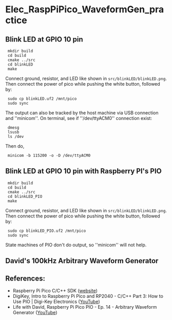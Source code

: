 # Elec_RaspPiPico_WaveformGen_practice

## Blink LED at GPIO 10 pin
     mkdir build
     cd build
     cmake ../src
     cd blinkLED
     make
   
Connect ground, resistor, and LED like shown in `src/blinkLED/blinkLED.png`. Then connect the power of pico while pushing the white button, followed by:

     sudo cp blinkLED.uf2 /mnt/pico
     sudo sync

The output can also be tracked by the host machine via USB connection and ''minicom''. On terminal, see if ''/dev/ttyACM0'' connection exist:

     dmesg                
     lsusb
     ls /dev
Then do,

     minicom -b 115200 -o -D /dev/ttyACM0

## Blink LED at GPIO 10 pin with Raspberry PI's PIO 
     mkdir build
     cd build
     cmake ../src
     cd blinkLED_PIO
     make
   
Connect ground, resistor, and LED like shown in `src/blinkLED/blinkLED.png`. Then connect the power of pico while pushing the white button, followed by:

     sudo cp blinkLED_PIO.uf2 /mnt/pico
     sudo sync

State machines of PIO don't do output, so ''minicom'' will not help.
## David's 100kHz Arbitrary Waveform Generator

## References:
- Raspberry Pi Pico C/C++ SDK (<a href="https://www.raspberrypi.com/documentation/microcontrollers/c_sdk.html">website</a>)
- DigiKey, Intro to Raspberry Pi Pico and RP2040 - C/C++ Part 3: How to Use PIO | Digi-Key Electronics (<a href="https://www.youtube.com/watch?v=_lZ1Pw6WAqI">YouTube</a>)
- Life with David, Raspberry Pi Pico PIO - Ep. 14 - Arbitrary Waveform Generator (<a href="https://www.youtube.com/watch?v=_lZ1Pw6WAqI">YouTube</a>)

